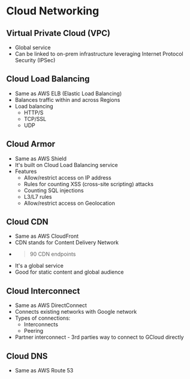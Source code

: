 # Cloud Networking

## Virtual Private Cloud (VPC)

* Global service
* Can be linked to on-prem infrastructure leveraging Internet Protocol Security (IPSec)

## Cloud Load Balancing

* Same as AWS ELB (Elastic Load Balancing)
* Balances traffic within and across Regions
* Load balancing
  * HTTP/S
  * TCP/SSL
  * UDP

## Cloud Armor

* Same as AWS Shield
* It's built on Cloud Load Balancing service
* Features
  * Allow/restrict access on IP address
  * Rules for counting XSS (cross-site scripting) attacks
  * Counting SQL injections
  * L3/L7 rules
  * Allow/restrict access on Geolocation

## Cloud CDN

* Same as AWS CloudFront
* CDN stands for Content Delivery Network
* >90 CDN endpoints
* It's a global service
* Good for static content and global audience

## Cloud Interconnect

* Same as AWS DirectConnect
* Connects existing networks with Google network
* Types of connections:
  * Interconnects
  * Peering
* Partner interconnect - 3rd parties way to connect to GCloud directly

## Cloud DNS

* Same as AWS Route 53
